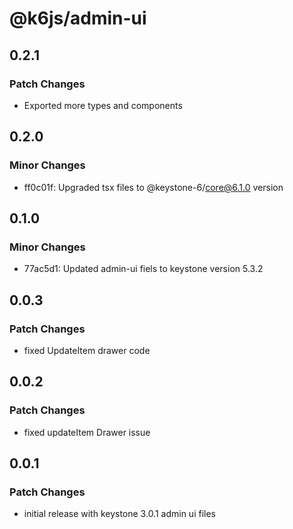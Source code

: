 # @k6js/admin-ui

## 0.2.1

### Patch Changes

- Exported more types and components

## 0.2.0

### Minor Changes

- ff0c01f: Upgraded tsx files to @keystone-6/core@6.1.0 version

## 0.1.0

### Minor Changes

- 77ac5d1: Updated admin-ui fiels to keystone version 5.3.2

## 0.0.3

### Patch Changes

- fixed UpdateItem drawer code

## 0.0.2

### Patch Changes

- fixed updateItem Drawer issue

## 0.0.1

### Patch Changes

- initial release with keystone 3.0.1 admin ui files
